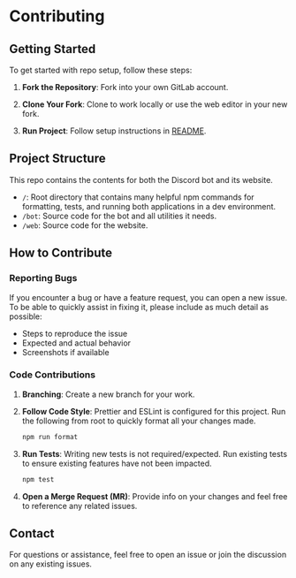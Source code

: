 # Contributing

## Getting Started

To get started with repo setup, follow these steps:

1. **Fork the Repository**: Fork into your own GitLab account.

2. **Clone Your Fork**: Clone to work locally or use the web editor in your new fork.

3. **Run Project**: Follow setup instructions in [README](README.md).

## Project Structure

This repo contains the contents for both the Discord bot and its website.

- `/`: Root directory that contains many helpful npm commands for formatting, tests, and running both applications in a dev environment.
- `/bot`: Source code for the bot and all utilities it needs.
- `/web`: Source code for the website.

## How to Contribute

### Reporting Bugs
If you encounter a bug or have a feature request, you can open a new issue. To be able to quickly assist in fixing it, please include as much detail as possible:
- Steps to reproduce the issue
- Expected and actual behavior
- Screenshots if available

### Code Contributions

1. **Branching**: Create a new branch for your work.

2. **Follow Code Style**: Prettier and ESLint is configured for this project. Run the following from root to quickly format all your changes made.
    ```bash
    npm run format
    ```

2. **Run Tests**: Writing new tests is not required/expected. Run existing tests to ensure existing features have not been impacted.
    ```bash
    npm test
    ```

3. **Open a Merge Request (MR)**: Provide info on your changes and feel free to reference any related issues.

## Contact
For questions or assistance, feel free to open an issue or join the discussion on any existing issues.
